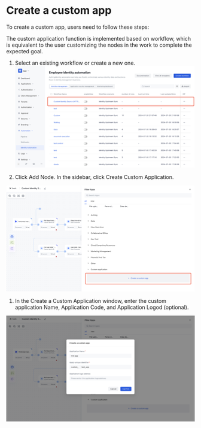 # Create a custom app

To create a custom app, users need to follow these steps:

The custom application function is implemented based on workflow, which is equivalent to the user customizing the nodes in the work to complete the expected goal.

1. Select an existing workflow or create a new one.
![](../../static/B1snbH6Q6oCL2hxj05wcEN4pnee.png)

1. Click Add Node. In the sidebar, click Create Custom Application.

![](../../static/JJJJbH0AooYDd9xlQSPc4A7RnNg.png)

1. In the Create a Custom Application window, enter the custom application Name, Application Code, and Application Logod (optional).

![](../../static/QYaqbDWsvoLfIKxSmlEcQuEine1.png)

<!-- 1. After the application is successfully created, you can find the newly created custom application in the right sidebar. -->

<!-- ![](../../static/SxLCbmDo9oy6TGxEVrqcLrYQnEc.png) -->
